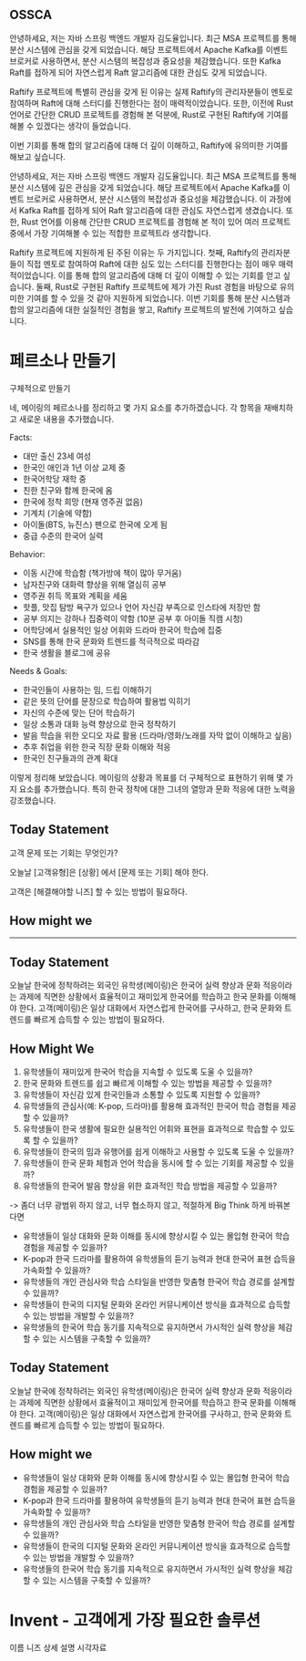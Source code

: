 ## OSSCA

안녕하세요, 저는 자바 스프링 백엔드 개발자 김도율입니다. 최근 MSA 프로젝트를 통해 분산 시스템에 관심을 갖게 되었습니다. 해당 프로젝트에서 Apache Kafka를 이벤트 브로커로 사용하면서, 분산 시스템의 복잡성과 중요성을 체감했습니다. 또한 Kafka Raft를 접하게 되어 자연스럽게 Raft 알고리즘에 대한 관심도 갖게 되었습니다.

Raftify 프로젝트에 특별히 관심을 갖게 된 이유는 실제 Raftify의 관리자분들이 멘토로 참여하며 Raft에 대해 스터디를 진행한다는 점이 매력적이었습니다. 또한, 이전에 Rust 언어로 간단한 CRUD 프로젝트를 경험해 본 덕분에, Rust로 구현된 Raftify에 기여를 해볼 수 있겠다는 생각이 들었습니다.

이번 기회를 통해 합의 알고리즘에 대해 더 깊이 이해하고, Raftify에 유의미한 기여를 해보고 싶습니다.


안녕하세요, 저는 자바 스프링 백엔드 개발자 김도율입니다. 최근 MSA 프로젝트를 통해 분산 시스템에 깊은 관심을 갖게 되었습니다. 해당 프로젝트에서 Apache Kafka를 이벤트 브로커로 사용하면서, 분산 시스템의 복잡성과 중요성을 체감했습니다. 이 과정에서 Kafka Raft를 접하게 되어 Raft 알고리즘에 대한 관심도 자연스럽게 생겼습니다. 또한, Rust 언어를 이용해 간단한 CRUD 프로젝트를 경험해 본 적이 있어 여러 프로젝트 중에서 가장 기여해볼 수 있는 적합한 프로젝트라 생각합니다.

Raftify 프로젝트에 지원하게 된 주된 이유는 두 가지입니다. 첫째, Raftify의 관리자분들이 직접 멘토로 참여하여 Raft에 대한 심도 있는 스터디를 진행한다는 점이 매우 매력적이었습니다. 이를 통해 합의 알고리즘에 대해 더 깊이 이해할 수 있는 기회를 얻고 싶습니다. 둘째, Rust로 구현된 Raftify 프로젝트에 제가 가진 Rust 경험을 바탕으로 유의미한 기여를 할 수 있을 것 같아 지원하게 되었습니다. 이번 기회를 통해 분산 시스템과 합의 알고리즘에 대한 실질적인 경험을 쌓고, Raftify 프로젝트의 발전에 기여하고 싶습니다.

# 페르소나 만들기

구체적으로 만들기















네, 메이링의 페르소나를 정리하고 몇 가지 요소를 추가하겠습니다. 각 항목을 재배치하고 새로운 내용을 추가했습니다.

Facts:
* 대만 출신 23세 여성
* 한국인 애인과 1년 이상 교제 중
* 한국어학당 재학 중
* 친한 친구와 함께 한국에 옴
* 한국에 정착 희망 (현재 영주권 없음)
* 기계치 (기술에 약함)
* 아이돌(BTS, 뉴진스) 팬으로 한국에 오게 됨
* 중급 수준의 한국어 실력

Behavior:
* 이동 시간에 학습함 (책가방에 책이 많아 무거움)
* 남자친구와 대화력 향상을 위해 열심히 공부
* 영주권 취득 목표와 계획을 세움
* 핫플, 맛집 탐방 욕구가 있으나 언어 자신감 부족으로 인스타에 저장만 함
* 공부 의지는 강하나 집중력이 약함 (10분 공부 후 아이돌 직캠 시청)
* 어학당에서 실용적인 일상 어휘와 드라마 한국어 학습에 집중
* SNS를 통해 한국 문화와 트렌드를 적극적으로 따라감
* 한국 생활을 블로그에 공유

Needs & Goals:
* 한국인들이 사용하는 밈, 드립 이해하기
* 같은 뜻의 단어를 문장으로 학습하여 활용법 익히기
* 자신의 수준에 맞는 단어 학습하기
* 일상 소통과 대화 능력 향상으로 한국 정착하기
* 발음 학습을 위한 오디오 자료 활용 (드라마/영화/노래를 자막 없이 이해하고 싶음)
* 추후 취업을 위한 한국 직장 문화 이해와 적응
* 한국인 친구들과의 관계 확대

이렇게 정리해 보았습니다. 메이링의 상황과 목표를 더 구체적으로 표현하기 위해 몇 가지 요소를 추가했습니다. 특히 한국 정착에 대한 그녀의 열망과 문화 적응에 대한 노력을 강조했습니다.

## Today Statement

고객 문제 또는 기회는 무엇인가?

오늘날 [고객유형]은
[상황] 에서
[문제 또는 기회] 해야 한다.

고객은 [해결해야할 니즈] 할 수 있는 방법이 필요하다.

## How might we

---

## Today Statement

오늘날 한국에 정착하려는 외국인 유학생(메이링)은 한국어 실력 향상과 문화 적응이라는 과제에 직면한 상황에서 효율적이고 재미있게 한국어를 학습하고 한국 문화를 이해해야 한다. 고객(메이링)은 일상 대화에서 자연스럽게 한국어를 구사하고, 한국 문화와 트렌드를 빠르게 습득할 수 있는 방법이 필요하다.

## How Might We

1. 유학생들이 재미있게 한국어 학습을 지속할 수 있도록 도울 수 있을까?
2. 한국 문화와 트렌드를 쉽고 빠르게 이해할 수 있는 방법을 제공할 수 있을까?
3. 유학생들이 자신감 있게 한국인들과 소통할 수 있도록 지원할 수 있을까?
4. 유학생들의 관심사(예: K-pop, 드라마)를 활용해 효과적인 한국어 학습 경험을 제공할 수 있을까?
5. 유학생들이 한국 생활에 필요한 실용적인 어휘와 표현을 효과적으로 학습할 수 있도록 할 수 있을까?
6. 유학생들이 한국의 밈과 유행어를 쉽게 이해하고 사용할 수 있도록 도울 수 있을까?
7. 유학생들이 한국 문화 체험과 언어 학습을 동시에 할 수 있는 기회를 제공할 수 있을까?
8. 유학생들의 한국어 발음 향상을 위한 효과적인 학습 방법을 제공할 수 있을까?

-> 좀더 너무 광범위 하지 않고, 너무 협소하지 않고, 적절하게 Big Think 하게 바꿔본다면

- 유학생들이 일상 대화와 문화 이해를 동시에 향상시킬 수 있는 몰입형 한국어 학습 경험을 제공할 수 있을까?
- K-pop과 한국 드라마를 활용하여 유학생들의 듣기 능력과 현대 한국어 표현 습득을 가속화할 수 있을까?
- 유학생들의 개인 관심사와 학습 스타일을 반영한 맞춤형 한국어 학습 경로를 설계할 수 있을까?
- 유학생들이 한국의 디지털 문화와 온라인 커뮤니케이션 방식을 효과적으로 습득할 수 있는 방법을 개발할 수 있을까?
- 유학생들의 한국어 학습 동기를 지속적으로 유지하면서 가시적인 실력 향상을 체감할 수 있는 시스템을 구축할 수 있을까?

## Today Statement

오늘날 한국에 정착하려는 외국인 유학생(메이링)은 한국어 실력 향상과 문화 적응이라는 과제에 직면한 상황에서 효율적이고 재미있게 한국어를 학습하고 한국 문화를 이해해야 한다. 고객(메이링)은 일상 대화에서 자연스럽게 한국어를 구사하고, 한국 문화와 트렌드를 빠르게 습득할 수 있는 방법이 필요하다.

## How might we

- 유학생들이 일상 대화와 문화 이해를 동시에 향상시킬 수 있는 몰입형 한국어 학습 경험을 제공할 수 있을까?
- K-pop과 한국 드라마를 활용하여 유학생들의 듣기 능력과 현대 한국어 표현 습득을 가속화할 수 있을까?
- 유학생들의 개인 관심사와 학습 스타일을 반영한 맞춤형 한국어 학습 경로를 설계할 수 있을까?
- 유학생들이 한국의 디지털 문화와 온라인 커뮤니케이션 방식을 효과적으로 습득할 수 있는 방법을 개발할 수 있을까?
- 유학생들의 한국어 학습 동기를 지속적으로 유지하면서 가시적인 실력 향상을 체감할 수 있는 시스템을 구축할 수 있을까?

# Invent - 고객에게 가장 필요한 솔루션

이름
니즈
상세 설명
시각자료